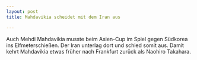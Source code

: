 ```yaml
---
layout: post
title: Mahdavikia scheidet mit dem Iran aus

---
```


Auch Mehdi Mahdavikia musste beim Asien-Cup im Spiel gegen Südkorea ins Elfmeterschießen. Der Iran unterlag dort und schied somit aus. Damit kehrt Mahdavikia etwas früher nach Frankfurt zurück als Naohiro Takahara. 


